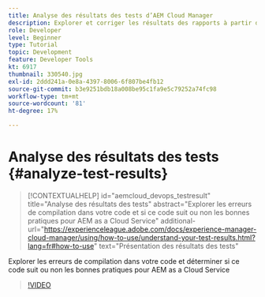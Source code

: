 ```yaml
---
title: Analyse des résultats des tests d’AEM Cloud Manager
description: Explorer et corriger les résultats des rapports à partir d’AEM Cloud Manager
role: Developer
level: Beginner
type: Tutorial
topic: Development
feature: Developer Tools
kt: 6917
thumbnail: 330540.jpg
exl-id: 2ddd241a-0e8a-4397-8006-6f807be4fb12
source-git-commit: b3e9251bdb18a008be95c1fa9e5c79252a74fc98
workflow-type: tm+mt
source-wordcount: '81'
ht-degree: 17%

---
```


# Analyse des résultats des tests {#analyze-test-results}

>[!CONTEXTUALHELP]
>id="aemcloud_devops_testresult"
>title="Analyse des résultats des tests"
>abstract="Explorer les erreurs de compilation dans votre code et si ce code suit ou non les bonnes pratiques pour AEM as a Cloud Service"
>additional-url="https://experienceleague.adobe.com/docs/experience-manager-cloud-manager/using/how-to-use/understand-your-test-results.html?lang=fr#how-to-use" text="Présentation des résultats des tests"

Explorer les erreurs de compilation dans votre code et déterminer si ce code suit ou non les bonnes pratiques pour AEM as a Cloud Service

>[!VIDEO](https://video.tv.adobe.com/v/330540?quality=12&learn=on)
